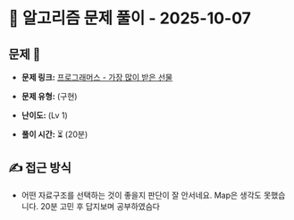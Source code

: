 # 📝 알고리즘 문제 풀이 - 2025-10-07

## 문제 📖

- **문제 링크:** [프로그래머스 - 가장 많이 받은 선물 ](https://school.programmers.co.kr/learn/courses/30/lessons/258712?language=javascript)

- **문제 유형:** (구현)

- **난이도:** (Lv 1)

- **풀이 시간:** ⏳ (20분)

## ✍ 접근 방식

- 어떤 자료구조를 선택하는 것이 좋을지 판단이 잘 안서네요. Map은 생각도 못했습니다. 20분 고민 후 답지보며 공부하였슴다
